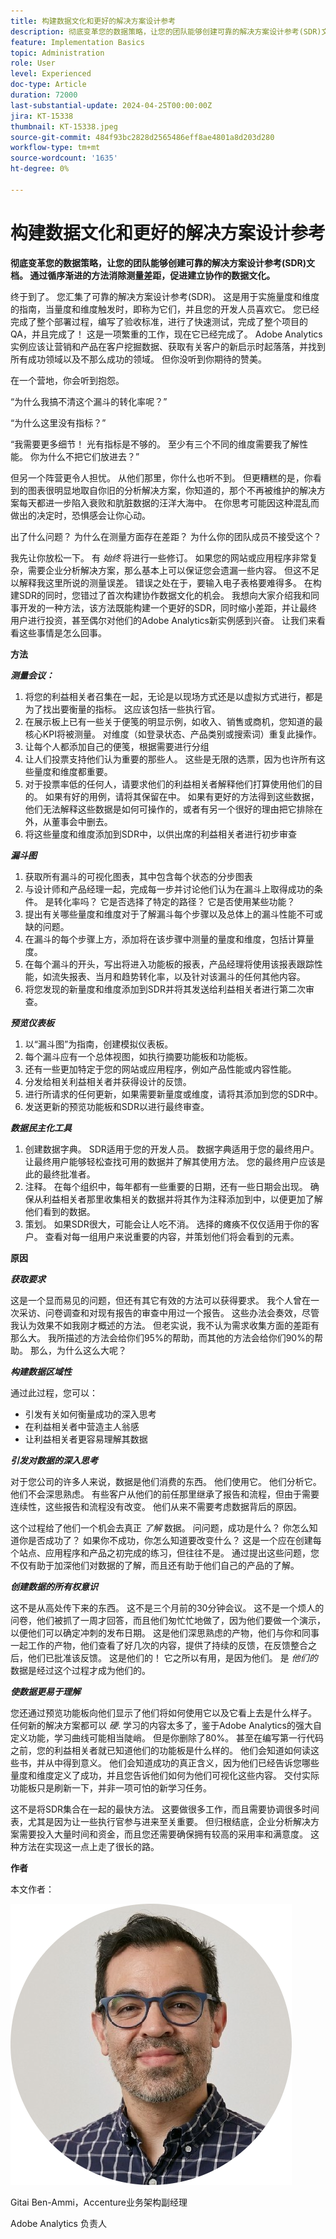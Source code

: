 ```yaml
---
title: 构建数据文化和更好的解决方案设计参考
description: 彻底变革您的数据策略，让您的团队能够创建可靠的解决方案设计参考(SDR)文档。 通过循序渐进的方法消除测量差距，促进建立协作的数据文化。
feature: Implementation Basics
topic: Administration
role: User
level: Experienced
doc-type: Article
duration: 72000
last-substantial-update: 2024-04-25T00:00:00Z
jira: KT-15338
thumbnail: KT-15338.jpeg
source-git-commit: 484f93bc2828d2565486eff8ae4801a8d203d280
workflow-type: tm+mt
source-wordcount: '1635'
ht-degree: 0%

---
```



# 构建数据文化和更好的解决方案设计参考

**彻底变革您的数据策略，让您的团队能够创建可靠的解决方案设计参考(SDR)文档。 通过循序渐进的方法消除测量差距，促进建立协作的数据文化。**

终于到了。 您汇集了可靠的解决方案设计参考(SDR)。 这是用于实施量度和维度的指南，当量度和维度触发时，即称为它们，并且您的开发人员喜欢它。 您已经完成了整个部署过程，编写了验收标准，进行了快速测试，完成了整个项目的QA，并且完成了！ 这是一项繁重的工作，现在它已经完成了。 Adobe Analytics实例应该让营销和产品在客户挖掘数据、获取有关客户的新启示时起落落，并找到所有成功领域以及不那么成功的领域。 但你没听到你期待的赞美。

在一个营地，你会听到抱怨。

“为什么我搞不清这个漏斗的转化率呢？”

“为什么这里没有指标？”

“我需要更多细节！ 光有指标是不够的。 至少有三个不同的维度需要我了解性能。 你为什么不把它们放进去？”

但另一个阵营更令人担忧。 从他们那里，你什么也听不到。 但更糟糕的是，你看到的图表很明显地取自你旧的分析解决方案，你知道的，那个不再被维护的解决方案每天都进一步陷入衰败和肮脏数据的汪洋大海中。 在你思考可能因这种混乱而做出的决定时，恐惧感会让你心动。

出了什么问题？ 为什么在测量方面存在差距？ 为什么你的团队成员不接受这个？

我先让你放松一下。 有 *始终* 将进行一些修订。 如果您的网站或应用程序非常复杂，需要企业分析解决方案，那么基本上可以保证您会遗漏一些内容。 但这不足以解释我这里所说的测量误差。 错误之处在于，要输入电子表格要难得多。 在构建SDR的同时，您错过了首次构建协作数据文化的机会。 我想向大家介绍我和同事开发的一种方法，该方法既能构建一个更好的SDR，同时缩小差距，并让最终用户进行投资，甚至偶尔对他们的Adobe Analytics新实例感到兴奋。 让我们来看看这些事情是怎么回事。

**方法**

***测量会议：***

1. 将您的利益相关者召集在一起，无论是以现场方式还是以虚拟方式进行，都是为了找出要衡量的指标。 这应该包括一些执行官。
1. 在展示板上已有一些关于便笺的明显示例，如收入、销售或商机，您知道的最核心KPI将被测量。 对维度（如登录状态、产品类别或搜索词）重复此操作。
1. 让每个人都添加自己的便笺，根据需要进行分组
1. 让人们投票支持他们认为重要的那些人。 这些是无限的选票，因为也许所有这些量度和维度都重要。
1. 对于投票率低的任何人，请要求他们的利益相关者解释他们打算使用他们的目的。 如果有好的用例，请将其保留在中。 如果有更好的方法得到这些数据，他们无法解释这些数据是如何可操作的，或者有另一个很好的理由把它排除在外，从董事会中删去。
1. 将这些量度和维度添加到SDR中，以供出席的利益相关者进行初步审查

***漏斗图***

1. 获取所有漏斗的可视化图表，其中包含每个状态的分步图表
1. 与设计师和产品经理一起，完成每一步并讨论他们认为在漏斗上取得成功的条件。 是转化率吗？ 它是否选择了特定的路径？ 它是否使用某些功能？
1. 提出有关哪些量度和维度对于了解漏斗每个步骤以及总体上的漏斗性能不可或缺的问题。
1. 在漏斗的每个步骤上方，添加将在该步骤中测量的量度和维度，包括计算量度。
1. 在每个漏斗的开头，写出将进入功能板的报表，产品经理将使用该报表跟踪性能，如流失报表、当月和趋势转化率，以及针对该漏斗的任何其他内容。
1. 将您发现的新量度和维度添加到SDR并将其发送给利益相关者进行第二次审查。

***预览仪表板***

1. 以“漏斗图”为指南，创建模拟仪表板。
1. 每个漏斗应有一个总体视图，如执行摘要功能板和功能板。
1. 还有一些更加特定于您的网站或应用程序，例如产品性能或内容性能。
1. 分发给相关利益相关者并获得设计的反馈。
1. 进行所请求的任何更新，如果需要新量度或维度，请将其添加到您的SDR中。
1. 发送更新的预览功能板和SDR以进行最终审查。

***数据民主化工具***

1. 创建数据字典。 SDR适用于您的开发人员。 数据字典适用于您的最终用户。 让最终用户能够轻松查找可用的数据并了解其使用方法。 您的最终用户应该是此的最终批准者。
1. 注释。 在每个组织中，每年都有一些重要的日期，还有一些日期会出现。 确保从利益相关者那里收集相关的数据并将其作为注释添加到中，以便更加了解他们看到的数据。
1. 策划。 如果SDR很大，可能会让人吃不消。 选择的瘫痪不仅仅适用于你的客户。 查看对每一组用户来说重要的内容，并策划他们将会看到的元素。

**原因**

***获取要求***

这是一个显而易见的问题，但还有其它有效的方法可以获得要求。 我个人曾在一次采访、问卷调查和对现有报告的审查中用过一个报告。 这些办法会奏效，尽管我认为效果不如我刚才概述的方法。 但老实说，我不认为需求收集方面的差距有那么大。 我所描述的方法会给你们95%的帮助，而其他的方法会给你们90%的帮助。 那么，为什么这么大呢？

***构建数据区域性***

通过此过程，您可以：

- 引发有关如何衡量成功的深入思考
- 在利益相关者中营造主人翁感
- 让利益相关者更容易理解其数据

***引发对数据的深入思考***

对于您公司的许多人来说，数据是他们消费的东西。 他们使用它。 他们分析它。 他们不会深思熟虑。 有些客户从他们的前任那里继承了报告和流程，但由于需要连续性，这些报告和流程没有改变。 他们从来不需要考虑数据背后的原因。

这个过程给了他们一个机会去真正 *了解* 数据。 问问题，成功是什么？ 你怎么知道你是否成功了？ 如果你不成功，你怎么知道要改变什么？ 这是一个应在创建每个站点、应用程序和产品之初完成的练习，但往往不是。 通过提出这些问题，您不仅有助于加深他们对数据的了解，而且还有助于他们自己的产品的了解。

***创建数据的所有权意识***

这不是从高处传下来的东西。 这不是三个月前的30分钟会议。 这不是一个烦人的问卷，他们被抓了一周才回答，而且他们匆忙忙地做了，因为他们要做一个演示，以便他们可以确定冲刺的发布日期。 这是他们深思熟虑的产物，他们与你和同事一起工作的产物，他们查看了好几次的内容，提供了持续的反馈，在反馈整合之后，他们已批准该反馈。 这是他们的！ 它之所以有用，是因为他们。 是 *他们的* 数据是经过这个过程才成为他们的。

***使数据更易于理解***

您还通过预览功能板向他们显示了他们将如何使用它以及它看上去是什么样子。 任何新的解决方案都可以 *硬*. 学习的内容太多了，鉴于Adobe Analytics的强大自定义功能，学习曲线可能相当陡峭。 但是你删除了80%。 甚至在编写第一行代码之前，您的利益相关者就已知道他们的功能板是什么样的。 他们会知道如何读这些书，并从中得到意义。 他们会知道成功的真正含义，因为他们已经告诉您哪些量度和维度定义了成功，并且您告诉他们如何为他们可视化这些内容。 交付实际功能板只是刷新一下，并非一项可怕的新学习任务。

这不是将SDR集合在一起的最快方法。 这要做很多工作，而且需要协调很多时间表，尤其是因为让一些执行官参与进来至关重要。 但归根结底，企业分析解决方案需要投入大量时间和资金，而且您还需要确保拥有较高的采用率和满意度。 这种方法在实现这一点上走了很长的路。

**作者**

本文作者：

![吉他头像](assets/gitai-headshot.png)

Gitai Ben-Ammi，Accenture业务架构副经理

Adobe Analytics 负责人


